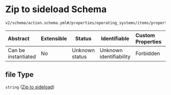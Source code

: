 # Zip to sideload Schema

```txt
v2/schema/action.schema.yml#/properties/operating_systems/items/properties/steps/items/properties/actions/items/oneOf/18/properties/adb:sideload/properties/file
```




| Abstract            | Extensible | Status         | Identifiable            | Custom Properties | Additional Properties | Access Restrictions | Defined In                                                           |
| :------------------ | ---------- | -------------- | ----------------------- | :---------------- | --------------------- | ------------------- | -------------------------------------------------------------------- |
| Can be instantiated | No         | Unknown status | Unknown identifiability | Forbidden         | Allowed               | none                | [device.schema.json\*](../device.schema.json "open original schema") |

## file Type

`string` ([Zip to sideload](device-properties-operating-systems-operating-system-properties-steps-step-properties-group-step-action-oneof-adbsideload-action-properties-adbsideload-action-properties-zip-to-sideload.md))
